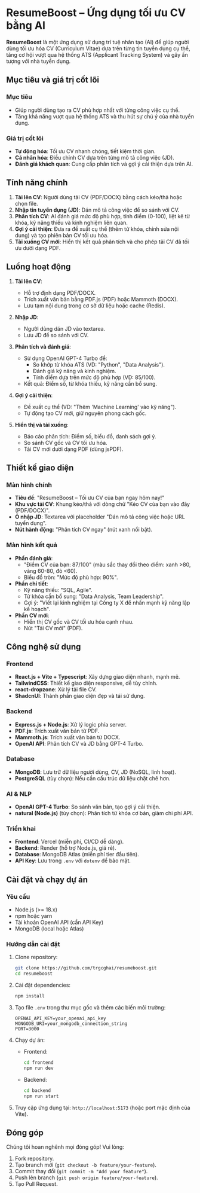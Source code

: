# ResumeBoost – Ứng dụng tối ưu CV bằng AI

**ResumeBoost** là một ứng dụng sử dụng trí tuệ nhân tạo (AI) để giúp người dùng tối ưu hóa CV (Curriculum Vitae) dựa trên từng tin tuyển dụng cụ thể, tăng cơ hội vượt qua hệ thống ATS (Applicant Tracking System) và gây ấn tượng với nhà tuyển dụng.

## Mục tiêu và giá trị cốt lõi

### Mục tiêu

- Giúp người dùng tạo ra CV phù hợp nhất với từng công việc cụ thể.
- Tăng khả năng vượt qua hệ thống ATS và thu hút sự chú ý của nhà tuyển dụng.

### Giá trị cốt lõi

- **Tự động hóa**: Tối ưu CV nhanh chóng, tiết kiệm thời gian.
- **Cá nhân hóa**: Điều chỉnh CV dựa trên từng mô tả công việc (JD).
- **Đánh giá khách quan**: Cung cấp phân tích và gợi ý cải thiện dựa trên AI.

## Tính năng chính

1. **Tải lên CV**: Người dùng tải CV (PDF/DOCX) bằng cách kéo/thả hoặc chọn file.
2. **Nhập tin tuyển dụng (JD)**: Dán mô tả công việc để so sánh với CV.
3. **Phân tích CV**: AI đánh giá mức độ phù hợp, tính điểm (0-100), liệt kê từ khóa, kỹ năng thiếu và kinh nghiệm liên quan.
4. **Gợi ý cải thiện**: Đưa ra đề xuất cụ thể (thêm từ khóa, chỉnh sửa nội dung) và tạo phiên bản CV tối ưu hóa.
5. **Tải xuống CV mới**: Hiển thị kết quả phân tích và cho phép tải CV đã tối ưu dưới dạng PDF.

## Luồng hoạt động

1. **Tải lên CV**:

   - Hỗ trợ định dạng PDF/DOCX.
   - Trích xuất văn bản bằng PDF.js (PDF) hoặc Mammoth (DOCX).
   - Lưu tạm nội dung trong cơ sở dữ liệu hoặc cache (Redis).

2. **Nhập JD**:

   - Người dùng dán JD vào textarea.
   - Lưu JD để so sánh với CV.

3. **Phân tích và đánh giá**:

   - Sử dụng OpenAI GPT-4 Turbo để:
     - So khớp từ khóa ATS (VD: "Python", "Data Analysis").
     - Đánh giá kỹ năng và kinh nghiệm.
     - Tính điểm dựa trên mức độ phù hợp (VD: 85/100).
   - Kết quả: Điểm số, từ khóa thiếu, kỹ năng cần bổ sung.

4. **Gợi ý cải thiện**:

   - Đề xuất cụ thể (VD: "Thêm 'Machine Learning' vào kỹ năng").
   - Tự động tạo CV mới, giữ nguyên phong cách gốc.

5. **Hiển thị và tải xuống**:
   - Báo cáo phân tích: Điểm số, biểu đồ, danh sách gợi ý.
   - So sánh CV gốc và CV tối ưu hóa.
   - Tải CV mới dưới dạng PDF (dùng jsPDF).

## Thiết kế giao diện

### Màn hình chính

- **Tiêu đề**: "ResumeBoost – Tối ưu CV của bạn ngay hôm nay!"
- **Khu vực tải CV**: Khung kéo/thả với dòng chữ "Kéo CV của bạn vào đây (PDF/DOCX)".
- **Ô nhập JD**: Textarea với placeholder "Dán mô tả công việc hoặc URL tuyển dụng".
- **Nút hành động**: "Phân tích CV ngay" (nút xanh nổi bật).

### Màn hình kết quả

- **Phần đánh giá**:
  - "Điểm CV của bạn: 87/100" (màu sắc thay đổi theo điểm: xanh >80, vàng 60-80, đỏ <60).
  - Biểu đồ tròn: "Mức độ phù hợp: 90%".
- **Phần chi tiết**:
  - Kỹ năng thiếu: "SQL, Agile".
  - Từ khóa cần bổ sung: "Data Analysis, Team Leadership".
  - Gợi ý: "Viết lại kinh nghiệm tại Công ty X để nhấn mạnh kỹ năng lập kế hoạch".
- **Phần CV mới**:
  - Hiển thị CV gốc và CV tối ưu hóa cạnh nhau.
  - Nút "Tải CV mới" (PDF).

## Công nghệ sử dụng

### Frontend

- **React.js + Vite + Typescript**: Xây dựng giao diện nhanh, mạnh mẽ.
- **TailwindCSS**: Thiết kế giao diện responsive, dễ tùy chỉnh.
- **react-dropzone**: Xử lý tải file CV.
- **ShadcnUI**: Thành phần giao diện đẹp và tái sử dụng.

### Backend

- **Express.js + Node.js**: Xử lý logic phía server.
- **PDF.js**: Trích xuất văn bản từ PDF.
- **Mammoth.js**: Trích xuất văn bản từ DOCX.
- **OpenAI API**: Phân tích CV và JD bằng GPT-4 Turbo.

### Database

- **MongoDB**: Lưu trữ dữ liệu người dùng, CV, JD (NoSQL, linh hoạt).
- **PostgreSQL** (tùy chọn): Nếu cần cấu trúc dữ liệu chặt chẽ hơn.

### AI & NLP

- **OpenAI GPT-4 Turbo**: So sánh văn bản, tạo gợi ý cải thiện.
- **natural (Node.js)** (tùy chọn): Phân tích từ khóa cơ bản, giảm chi phí API.

### Triển khai

- **Frontend**: Vercel (miễn phí, CI/CD dễ dàng).
- **Backend**: Render (hỗ trợ Node.js, giá rẻ).
- **Database**: MongoDB Atlas (miễn phí tier đầu tiên).
- **API Key**: Lưu trong `.env` với `dotenv` để bảo mật.

## Cài đặt và chạy dự án

### Yêu cầu

- Node.js (>= 18.x)
- npm hoặc yarn
- Tài khoản OpenAI API (cần API Key)
- MongoDB (local hoặc Atlas)

### Hướng dẫn cài đặt

1. Clone repository:
   ```bash
   git clone https://github.com/trgcghai/resumeboost.git
   cd resumeboost
   ```
2. Cài đặt dependencies:
   ```bash
   npm install
   ```
3. Tạo file `.env` trong thư mục gốc và thêm các biến môi trường:
   ```
   OPENAI_API_KEY=your_openai_api_key
   MONGODB_URI=your_mongodb_connection_string
   PORT=3000
   ```
4. Chạy dự án:

   - Frontend:
     ```bash
     cd frontend
     npm run dev
     ```
   - Backend:
     ```bash
     cd backend
     npm run start
     ```

5. Truy cập ứng dụng tại: `http://localhost:5173` (hoặc port mặc định của Vite).

## Đóng góp

Chúng tôi hoan nghênh mọi đóng góp! Vui lòng:

1. Fork repository.
2. Tạo branch mới (`git checkout -b feature/your-feature`).
3. Commit thay đổi (`git commit -m "Add your feature"`).
4. Push lên branch (`git push origin feature/your-feature`).
5. Tạo Pull Request.
